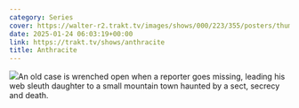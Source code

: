 ```yaml
---
category: Series
cover: https://walter-r2.trakt.tv/images/shows/000/223/355/posters/thumb/ccae7e8f6a.jpg.webp
date: 2025-01-24 06:03:19+00:00
link: https://trakt.tv/shows/anthracite
title: Anthracite
---
```


![](https://walter-r2.trakt.tv/images/shows/000/223/355/fanarts/thumb/5663ec14d7.jpg)An old case is wrenched open when a reporter goes missing, leading his web sleuth daughter to a small mountain town haunted by a sect, secrecy and death.
